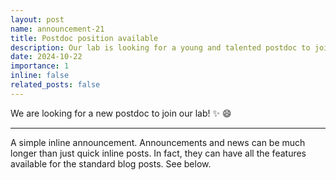 ```yaml
---
layout: post
name: announcement-21
title: Postdoc position available
description: Our lab is looking for a young and talented postdoc to join our team.
date: 2024-10-22
importance: 1 
inline: false
related_posts: false
---
```


We are looking for a new postdoc to join our lab! :sparkles: :smile:

---

A simple inline announcement. Announcements and news can be much longer than just quick inline posts. In fact, they can have all the features available for the standard blog posts. See below.


